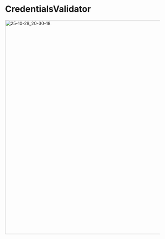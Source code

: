 # CredentialsValidator

<img width="1391" height="695" alt="25-10-28_20-30-18" src="https://github.com/user-attachments/assets/98adae06-58e9-4d5b-83df-bf0efe9c61ae" />
